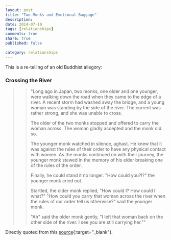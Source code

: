```yaml
---
layout: post
title: "Two Monks and Emotional Baggage"
description: 
date: 2014-07-10
tags: [relationships]
comments: true
share: true
published: false

category: relationships
---
```


This is a re-telling of an old Buddhist allegory:

### Crossing the River

> > "Long ago in Japan, two monks, one older and one younger, were walking down the road when they came to the edge of a river. A recent storm had washed away the bridge, and a young woman was standing by the side of the river. The current was rather strong, and she was unable to cross. 
> > 
> > The older of the two monks stopped and offered to carry the woman across. The woman gladly accepted and the monk did so. 
> > 
> > The younger monk watched in silence, aghast. He knew that it was against the rules of their order to have any physical contact with women. As the monks continued on with their journey, the younger monk stewed in the memory of his elder breaking one of the rules of the order. 
> > 
> > Finally, he could stand it no longer. "How could you?!?" the younger monk cried out. 
> > 
> > Startled, the older monk replied, "How could I? How could I what?"
"How could you carry that woman across the river when the rules of our order tell us otherwise?" said the younger monk. 
> > 
> > "Ah" said the older monk gently, "I left that woman back on the other side of the river. I see you are still carrying her.""

Directly quoted from this [source](https://books.google.it/books?id=PEPjKxhqEAIC&pg=PA209&lpg=PA209&dq=Monks+crossing+river+---+I+stopped+carrying+two+hours+ago+why+are+you+still+carrying+her?&source=bl&ots=lyFK57POzy&sig=f6pfyqegXC-ux-qY4JGLdPXRA_0&hl=en&sa=X&ved=0ahUKEwiogK27rNHVAhUQKlAKHS2GB_gQ6AEIRzAJ#v=onepage&q=Monks%20crossing%20river%20---%20I%20stopped%20carrying%20two%20hours%20ago%20why%20are%20you%20still%20carrying%20her%3F&f=false){:target="_blank"}.
